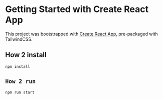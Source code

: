 # Getting Started with Create React App

This project was bootstrapped with [Create React App](https://github.com/facebook/create-react-app), pre-packaged with TailwindCSS.

## How 2 install

`npm install`

## `How 2 run`

`npm run start`
